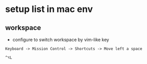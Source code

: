# setup list in mac env

## workspace

- configure to switch workspace by vim-like key

```nolang
Keyboard -> Mission Control -> Shortcuts -> Move left a space

^⌥L
```
